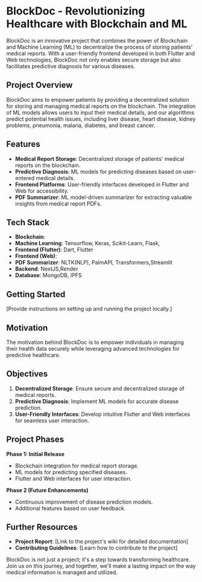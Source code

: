 # BlockDoc - Revolutionizing Healthcare with Blockchain and ML

BlockDoc is an innovative project that combines the power of Blockchain and Machine Learning (ML) to decentralize the process of storing patients' medical reports. With a user-friendly frontend developed in both Flutter and Web technologies, BlockDoc not only enables secure storage but also facilitates predictive diagnosis for various diseases.

## Project Overview

BlockDoc aims to empower patients by providing a decentralized solution for storing and managing medical reports on the blockchain. The integration of ML models allows users to input their medical details, and our algorithms predict potential health issues, including liver disease, heart disease, kidney problems, pneumonia, malaria, diabetes, and breast cancer.

## Features

- **Medical Report Storage**: Decentralized storage of patients' medical reports on the blockchain.
- **Predictive Diagnosis**: ML models for predicting diseases based on user-entered medical details.
- **Frontend Platforms**: User-friendly interfaces developed in Flutter and Web for accessibility.
- **PDF Summarizer**: ML model-driven summarizer for extracting valuable insights from medical report PDFs.

## Tech Stack

- **Blockchain**: 
- **Machine Learning**: Tensorflow, Keras, Scikit-Learn, Flask, 
- **Frontend (Flutter)**: Dart, Flutter
- **Frontend (Web)**: 
- **PDF Summarizer**: NLTK(NLP), PalmAPI, Transformers,Streamlit
- **Backend**: NextJS,Render
- **Database**: MongoDB, IPFS
## Getting Started

[Provide instructions on setting up and running the project locally.]

## Motivation

The motivation behind BlockDoc is to empower individuals in managing their health data securely while leveraging advanced technologies for predictive healthcare.

## Objectives

1. **Decentralized Storage**: Ensure secure and decentralized storage of medical reports.
2. **Predictive Diagnosis**: Implement ML models for accurate disease prediction.
3. **User-Friendly Interfaces**: Develop intuitive Flutter and Web interfaces for seamless user interaction.

## Project Phases

**Phase 1: Initial Release**

- Blockchain integration for medical report storage.
- ML models for predicting specified diseases.
- Flutter and Web interfaces for user interaction.

**Phase 2 (Future Enhancements)**

- Continuous improvement of disease prediction models.
- Additional features based on user feedback.

## Further Resources

- **Project Report**: [Link to the project's wiki for detailed documentation]
- **Contributing Guidelines**: [Learn how to contribute to the project]

BlockDoc is not just a project; it's a step towards transforming healthcare. Join us on this journey, and together, we'll make a lasting impact on the way medical information is managed and utilized.
